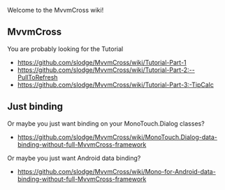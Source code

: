 Welcome to the MvvmCross wiki!

## MvvmCross

You are probably looking for the Tutorial 

- https://github.com/slodge/MvvmCross/wiki/Tutorial-Part-1
- https://github.com/slodge/MvvmCross/wiki/Tutorial-Part-2:--PullToRefresh
- https://github.com/slodge/MvvmCross/wiki/Tutorial-Part-3:-TipCalc

## Just binding

Or maybe you just want binding on your MonoTouch.Dialog classes?

- https://github.com/slodge/MvvmCross/wiki/MonoTouch.Dialog-data-binding-without-full-MvvmCross-framework

Or maybe you just want Android data binding?

- https://github.com/slodge/MvvmCross/wiki/Mono-for-Android-data-binding-without-full-MvvmCross-framework